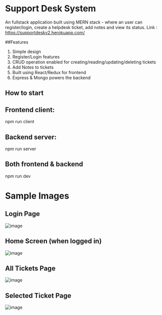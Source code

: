 # Support Desk System
An fullstack application built using MERN stack - where an user can register/login, create a helpdesk ticket, add notes and view its status. Link : https://supportdeskv2.herokuapp.com/

##Features
1. Simple design
2. Register/Login features
3. CRUD operation enabled for creating/reading/updating/deleting tickets
4. Add Notes to tickets
5. Built using React/Redux for frontend
6. Express & Mongo powers the backend

## How to start
## Frontend client:
npm run client
## Backend server:
npm run server
## Both frontend & backend
npm run dev

# Sample Images

## Login Page
![image](https://user-images.githubusercontent.com/87842765/158246780-32e37e7d-7b67-4397-b02c-cf4a736bc095.png)

## Home Screen (when logged in)
![image](https://user-images.githubusercontent.com/87842765/158247186-79202790-785f-467c-af10-ce415f6bc838.png)

## All Tickets Page
![image](https://user-images.githubusercontent.com/87842765/158248310-aa844ee1-f412-4a7f-872d-30c0424b6062.png)


## Selected Ticket Page
![image](https://user-images.githubusercontent.com/87842765/158248127-299ae61b-5b55-4d49-a153-a9a28f9d8969.png)



